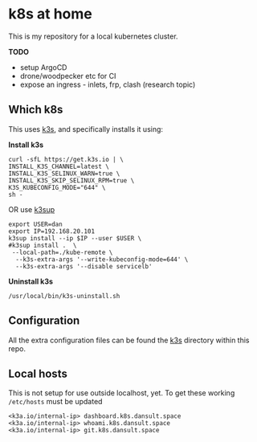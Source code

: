 # k8s at home

This is my repository for a local kubernetes cluster.

**TODO**

- setup ArgoCD
- drone/woodpecker etc for CI
- expose an ingress - inlets, frp, clash (research topic)

## Which k8s

This uses [k3s](/k3s), and specifically installs it using:

**Install k3s**
```shell
curl -sfL https://get.k3s.io | \
INSTALL_K3S_CHANNEL=latest \
INSTALL_K3S_SELINUX_WARN=true \
INSTALL_K3S_SKIP_SELINUX_RPM=true \
K3S_KUBECONFIG_MODE="644" \
sh -
```

OR use [k3sup](https://github.com/alexellis/k3sup)

```shell
export USER=dan
export IP=192.168.20.101
k3sup install --ip $IP --user $USER \
#k3sup install .  \
 --local-path=./kube-remote \
  --k3s-extra-args '--write-kubeconfig-mode=644' \
  --k3s-extra-args '--disable servicelb'
```

**Uninstall k3s**
```shell
/usr/local/bin/k3s-uninstall.sh
```

## Configuration

All the extra configuration files can be found the [k3s](/k3s) directory within this repo.

## Local hosts

This is not setup for use outside localhost, yet. To get these working `/etc/hosts` must be updated

```shell
<k3a.io/internal-ip> dashboard.k8s.dansult.space 
<k3a.io/internal-ip> whoami.k8s.dansult.space
<k3a.io/internal-ip> git.k8s.dansult.space
```
